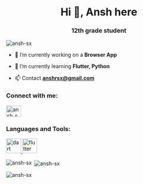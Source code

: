 <h1 align="center">Hi 👋, Ansh here</h1>
<h3 align="center">12th grade student</h3>

<p align="left"> <img src="https://komarev.com/ghpvc/?username=ansh-sx&label=Profile%20views&color=0e75b6&style=flat" alt="ansh-sx" /> </p>

- 🔭 I’m currently working on a **Browser App**

- 🌱 I’m currently learning **Flutter, Python**

- 📫 Contact **anshrsx@gmail.com**

<h3 align="left">Connect with me:</h3>
<p align="left">
<a href="https://instagram.com/ansh_sx" target="blank"><img align="center" src="https://raw.githubusercontent.com/rahuldkjain/github-profile-readme-generator/master/src/images/icons/Social/instagram.svg" alt="ansh_sx" height="30" width="40" /></a>
</p>

<h3 align="left">Languages and Tools:</h3>
<p align="left"> <a href="https://dart.dev" target="_blank" rel="noreferrer"> <img src="https://www.vectorlogo.zone/logos/dartlang/dartlang-icon.svg" alt="dart" width="40" height="40"/> </a> <a href="https://flutter.dev" target="_blank" rel="noreferrer"> <img src="https://www.vectorlogo.zone/logos/flutterio/flutterio-icon.svg" alt="flutter" width="40" height="40"/> </a> </p>

<p><img align="left" src="https://github-readme-stats.vercel.app/api/top-langs?username=ansh-sx&show_icons=true&locale=en&layout=compact" alt="ansh-sx" /></p>

<p>&nbsp;<img align="center" src="https://github-readme-stats.vercel.app/api?username=ansh-sx&show_icons=true&locale=en" alt="ansh-sx" /></p>

<p><img align="center" src="https://github-readme-streak-stats.herokuapp.com/?user=ansh-sx&" alt="ansh-sx" /></p>
